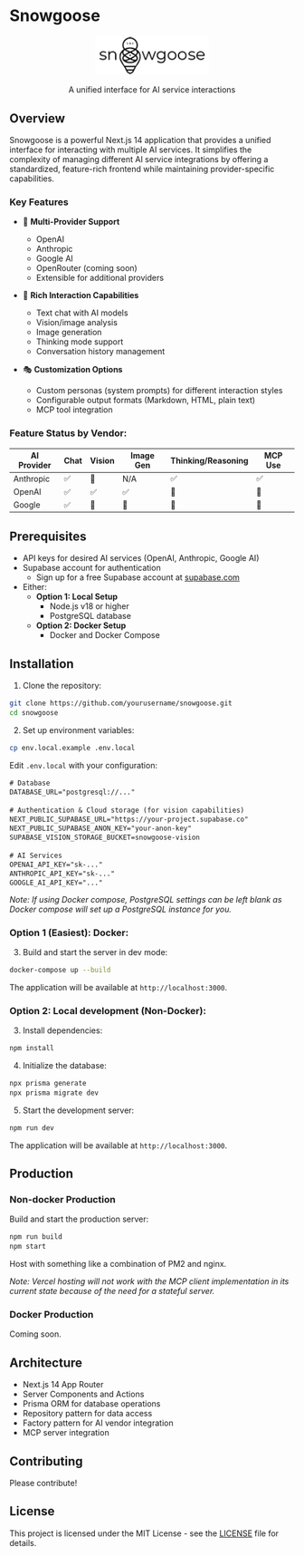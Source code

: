 # Snowgoose

<div align="center">
  <img src="public/snowgoose-logo.png" alt="Snowgoose Logo" width="200"/>
  <p>A unified interface for AI service interactions</p>
</div>

## Overview

Snowgoose is a powerful Next.js 14 application that provides a unified interface for interacting with multiple AI services. It simplifies the complexity of managing different AI service integrations by offering a standardized, feature-rich frontend while maintaining provider-specific capabilities.

### Key Features

- 🤖 **Multi-Provider Support**

  - OpenAI
  - Anthropic
  - Google AI
  - OpenRouter (coming soon)
  - Extensible for additional providers

- 💬 **Rich Interaction Capabilities**

  - Text chat with AI models
  - Vision/image analysis
  - Image generation
  - Thinking mode support
  - Conversation history management

- 🎭 **Customization Options**

  - Custom personas (system prompts) for different interaction styles
  - Configurable output formats (Markdown, HTML, plain text)
  - MCP tool integration

### Feature Status by Vendor:

| AI Provider | Chat | Vision | Image Gen | Thinking/Reasoning | MCP Use |
| ----------- | ---- | ------ | --------- | ------------------ | ------- |
| Anthropic   | ✅   | 🚫     | N/A       | ✅                 | ✅      |
| OpenAI      | ✅   | ✅     | ✅        | 🚫                 | 🚫      |
| Google      | ✅   | 🚫     | 🚫        | 🚫                 | 🚫      |

## Prerequisites

- API keys for desired AI services (OpenAI, Anthropic, Google AI)
- Supabase account for authentication
  - Sign up for a free Supabase account at [supabase.com](https://supabase.com)
- Either:
  - **Option 1: Local Setup**
    - Node.js v18 or higher
    - PostgreSQL database
  - **Option 2: Docker Setup**
    - Docker and Docker Compose

## Installation

1. Clone the repository:

```bash
git clone https://github.com/yourusername/snowgoose.git
cd snowgoose
```

2. Set up environment variables:

```bash
cp env.local.example .env.local
```

Edit `.env.local` with your configuration:

```env
# Database
DATABASE_URL="postgresql://..."

# Authentication & Cloud storage (for vision capabilities)
NEXT_PUBLIC_SUPABASE_URL="https://your-project.supabase.co"
NEXT_PUBLIC_SUPABASE_ANON_KEY="your-anon-key"
SUPABASE_VISION_STORAGE_BUCKET=snowgoose-vision

# AI Services
OPENAI_API_KEY="sk-..."
ANTHROPIC_API_KEY="sk-..."
GOOGLE_AI_API_KEY="..."
```

_Note: If using Docker compose, PostgreSQL settings can be left blank as Docker compose will set up a PostgreSQL instance for you._

### Option 1 (Easiest): Docker:

3. Build and start the server in dev mode:

```bash
docker-compose up --build
```

The application will be available at `http://localhost:3000`.

### Option 2: Local development (Non-Docker):

3. Install dependencies:

```bash
npm install
```

4. Initialize the database:

```bash
npx prisma generate
npx prisma migrate dev
```

5. Start the development server:

```bash
npm run dev
```

The application will be available at `http://localhost:3000`.

## Production

### Non-docker Production

Build and start the production server:

```bash
npm run build
npm start
```

Host with something like a combination of PM2 and nginx.

_Note: Vercel hosting will not work with the MCP client implementation in its current state because of the need for a stateful server._

### Docker Production

Coming soon.

## Architecture

- Next.js 14 App Router
- Server Components and Actions
- Prisma ORM for database operations
- Repository pattern for data access
- Factory pattern for AI vendor integration
- MCP server integration

## Contributing

Please contribute!

## License

This project is licensed under the MIT License - see the [LICENSE](LICENSE) file for details.
